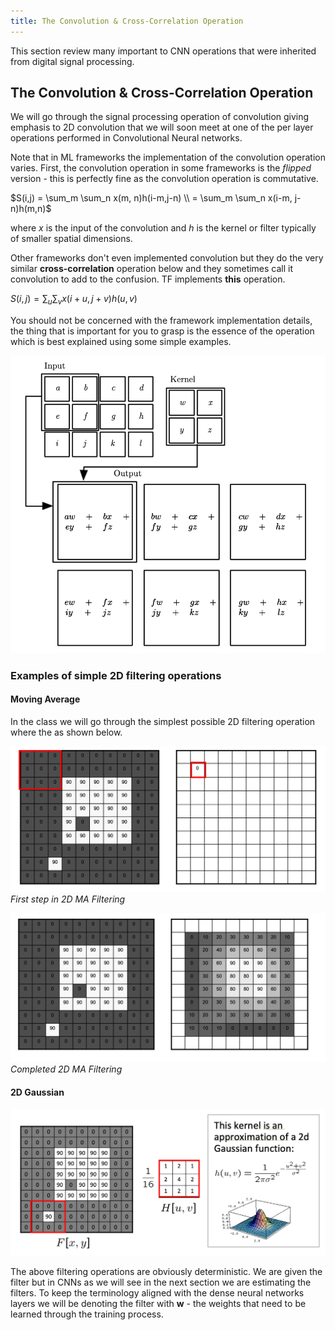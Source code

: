 ```yaml
---
title: The Convolution & Cross-Correlation Operation
---
```


This section review many important to CNN operations that were inherited from digital signal processing.

## The Convolution & Cross-Correlation Operation

We will go through the signal processing operation of convolution giving emphasis to 2D convolution that we will soon meet at one of the per layer operations performed in Convolutional Neural networks.

Note that in ML frameworks the implementation of the convolution operation varies. First, the convolution operation in some frameworks is the *flipped* version - this is perfectly fine as the convolution operation is commutative. 

$S(i,j) = \sum_m \sum_n x(m, n)h(i-m,j-n) \\
          = \sum_m \sum_n x(i-m, j-n)h(m,n)$

where $x$ is the input of the convolution and $h$ is the kernel or filter typically of smaller spatial dimensions. 

Other frameworks don't even implemented convolution but they do the very similar **cross-correlation** operation below and they sometimes call it convolution to add to the confusion. TF implements **this** operation.

$S(i,j) = \sum_u \sum_v x(i+u, j+v)h(u,v)$

You should not be concerned with the framework implementation details, the thing that is important for you to grasp is the essence of the operation which is best explained using some simple examples. 

![convolution](images/convolution.png)

### Examples of simple 2D filtering operations

#### Moving Average

In the class we will go through the simplest possible 2D filtering operation where the as shown below. 

![ma-filter-a](images/ma-filter-a.png)
*First step in 2D MA Filtering*

![ma-filter-b](images/ma-filter-b.png)
*Completed 2D MA Filtering*

#### 2D Gaussian

![2d-gaussian-filter](images/2d-gaussian-filter.png)

The above filtering operations are obviously deterministic. We are given the filter but in CNNs as we will see in the next section we are estimating the filters. To keep the terminology aligned with the dense neural networks layers we will be denoting the filter with $\mathbf w$ - the weights that need to be learned through the training process. 